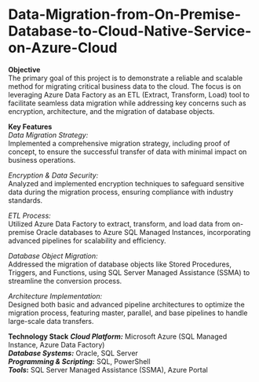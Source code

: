 # Data-Migration-from-On-Premise-Database-to-Cloud-Native-Service-on-Azure-Cloud
**Objective**  
The primary goal of this project is to demonstrate a reliable and scalable method for migrating critical business data to the cloud. The focus is on leveraging Azure Data Factory as an ETL (Extract, Transform, Load) tool to facilitate seamless data migration while addressing key concerns such as encryption, architecture, and the migration of database objects.  


**Key Features**  
_Data Migration Strategy:_  
Implemented a comprehensive migration strategy, including proof of concept, to ensure the successful transfer of data with minimal impact on business operations.  

_Encryption & Data Security:_  
Analyzed and implemented encryption techniques to safeguard sensitive data during the migration process, ensuring compliance with industry standards.  

_ETL Process:_  
Utilized Azure Data Factory to extract, transform, and load data from on-premise Oracle databases to Azure SQL Managed Instances, incorporating advanced pipelines for scalability and efficiency.  

_Database Object Migration:_  
Addressed the migration of database objects like Stored Procedures, Triggers, and Functions, using SQL Server Managed Assistance (SSMA) to streamline the conversion process.  

_Architecture Implementation:_  
Designed both basic and advanced pipeline architectures to optimize the migration process, featuring master, parallel, and base pipelines to handle large-scale data transfers.  

**Technology Stack**
**_Cloud Platform:_** Microsoft Azure (SQL Managed Instance, Azure Data Factory)  
**_Database Systems:_** Oracle, SQL Server  
**_Programming & Scripting:_** SQL, PowerShell  
**_Tools_:** SQL Server Managed Assistance (SSMA), Azure Portal

